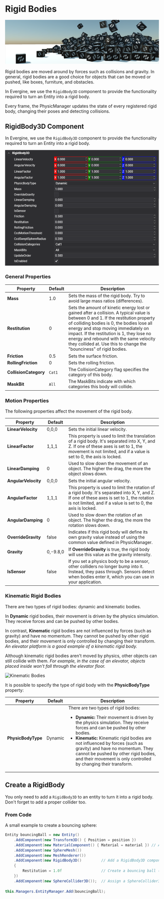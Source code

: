 # Rigid Bodies

![Rigid Bodies](../images/physics.png)

Rigid bodies are moved around by forces such as collisions and gravity. In general, rigid bodies are a good choice for objects that can be moved or pushed, like boxes, furniture, and obstacles.

In Evergine, we use the `RigidBody3D` component to provide the functionality required to turn an Entity into a rigid body.

Every frame, the PhysicManager updates the state of every registered rigid body, changing their poses and detecting collisions.

## RigidBody3D Component

In Evergine, we use the `RigidBody3D` component to provide the functionality required to turn an Entity into a rigid body.

![RigidBody3D](images/rigidbody3d_component.png)

### General Properties

| Property | Default | Description |
| --- | --- | --- |
| **Mass** | 1.0 | Sets the mass of the rigid body. Try to avoid large mass ratios (differences). |
| **Restitution** | 0 | Sets the amount of kinetic energy lost or gained after a collision. A typical value is between 0 and 1. If the restitution property of colliding bodies is 0, the bodies lose all energy and stop moving immediately on impact. If the restitution is 1, they lose no energy and rebound with the same velocity they collided at. Use this to change the "bounciness" of rigid bodies. | 
| **Friction** | 0.5 | Sets the surface friction. | 
| **RollingFriction** | 0 | Sets the rolling friction. |
| **CollisionCategory** | `Cat1` | The CollisionCategory flag specifies the category of this body. | 
| **MaskBit** | `All` | The MaskBits indicate with which categories this body will collide. |

### Motion Properties

The following properties affect the movement of the rigid body.

| Property | Default | Description |
| --- | --- | --- |
| **LinearVelocity** | 0,0,0 | Sets the initial linear velocity. |
| **LinearFactor** | 1,1,1 | This property is used to limit the translation of a rigid body. It's separated into X, Y, and Z. If one of these axes is set to 1, the movement is not limited, and if a value is set to 0, the axis is locked. |
| **LinearDamping** | 0 | Used to slow down the movement of an object. The higher the drag, the more the object slows down. |
| **AngularVelocity** | 0,0,0 | Sets the initial angular velocity. |
| **AngularFactor** | 1,1,1 | This property is used to limit the rotation of a rigid body. It's separated into X, Y, and Z. If one of these axes is set to 1, the rotation is not limited, and if a value is set to 0, the axis is locked.  |
| **AngularDamping** | 0 | Used to slow down the rotation of an object. The higher the drag, the more the rotation slows down. |
| **OverrideGravity** | false | Indicates if this rigid body will define its own gravity value instead of using the common value defined in PhysicManager. |
| **Gravity** | 0,-9.8,0 | If **OverrideGravity** is true, the rigid body will use this value as the gravity intensity. |
| **IsSensor** | false | If you set a physics body to be a sensor, other colliders no longer bump into it. Instead, they pass through. Sensors detect when bodies enter it, which you can use in your application. |

### Kinematic Rigid Bodies

There are two types of rigid bodies: dynamic and kinematic bodies.

In **Dynamic** rigid bodies, their movement is driven by the physics simulation. They receive forces and can be pushed by other bodies.

In contrast, **Kinematic** rigid bodies are not influenced by forces (such as gravity) and have no momentum. They cannot be pushed by other rigid bodies, and their movement is only controlled by changing their transform. *An elevator platform is a good example of a kinematic rigid body.*

Although kinematic rigid bodies aren't moved by physics, other objects can still collide with them. *For example, in the case of an elevator, objects placed inside won't fall through the elevator floor.*

![Kinematic Bodies](images/kinematic_bodies.gif)

It is possible to specify the type of rigid body with the **PhysicBodyType** property:

| Property | Default | Description |
| --- | --- | --- |
| **PhysicBodyType** | Dynamic | There are two types of rigid bodies: <ul><li>**Dynamic:** Their movement is driven by the physics simulation. They receive forces and can be pushed by other bodies.</li><li>**Kinematic:** Kinematic rigid bodies are not influenced by forces (such as gravity) and have no momentum. They cannot be pushed by other rigid bodies, and their movement is only controlled by changing their transform.</li></ul>|

## Create a RigidBody

You only need to add a `RigidBody3D` to an entity to turn it into a rigid body. Don't forget to add a proper collider too.

### From Code

A small example to create a bouncing sphere:

```csharp
Entity bouncingBall = new Entity()
    .AddComponent(new Transform3D() { Position = position })
    .AddComponent(new MaterialComponent() { Material = material }) // Assign a material
    .AddComponent(new SphereMesh())
    .AddComponent(new MeshRenderer())
    .AddComponent(new RigidBody3D()         // Add a RigidBody3D component...
    {
        Restitution = 1.0f                  // Create a bouncing ball (restitution 1)
    })        
    .AddComponent(new SphereCollider3D());  // Assign a SphereCollider3D to the physics body...

this.Managers.EntityManager.Add(bouncingBall);
```